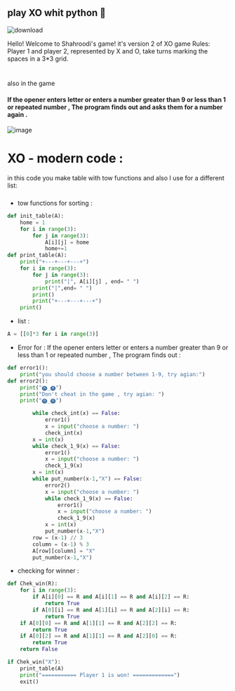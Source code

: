 ## play XO whit python 📼
![download](https://github.com/mohammad-hasan-shahroodi/Play-XO/assets/140893151/f6635c83-9afe-476c-b16a-6515d2fdb628)


Hello! Welcome to Shahroodi's game!
it's version 2 of XO game
Rules: Player 1 and player 2, represented by X and O, take turns marking the spaces in a 3*3 grid. 
#
also in the game 
#### If the opener enters letter or enters a number greater than 9 or less than 1 or repeated number , The program finds out and asks them for a number again .

![image](https://github.com/mohammad-hasan-shahroodi/Play-XO/assets/140893151/c6676b84-246c-406d-a9d0-87fa8542e5a2)

# XO - modern code :
in this code you make table with tow functions and also I use for a different list:
###
- tow functions for sorting : 
```python
def init_table(A):
    home = 1
    for i in range(3):
        for j in range(3):
            A[i][j] = home
            home+=1
def print_table(A):
    print("+---+---+---+")
    for i in range(3):
        for j in range(3):
            print("|", A[i][j] , end= " ")
        print("|",end= " ")
        print()
        print("+---+---+---+")
    print()
```
- list :
```python
A = [[0]*3 for i in range(3)]
```
- Error for  : If the opener enters letter or enters a number greater than 9 or less than 1 or repeated number , The program finds out :
```python
def error1():
    print("you should choose a number between 1-9, try agian:")
def error2():
    print("⓿_⓿")
    print("Don't cheat in the game , try agian: ")
    print("⓿_⓿")
```
```python
        while check_int(x) == False:
            error1()
            x = input("choose a number: ")
            check_int(x) 
        x = int(x)
        while check_1_9(x) == False:
            error1()
            x = input("choose a number: ")
            check_1_9(x)
        x = int(x)
        while put_number(x-1,"X") == False:
            error2()
            x = input("choose a number: ")
            while check_1_9(x) == False:
                error1()
                x = input("choose a number: ")
                check_1_9(x)
            x = int(x)
            put_number(x-1,"X")
        row = (x-1) // 3
        column = (x-1) % 3
        A[row][column] = "X"
        put_number(x-1,"X")
```
- checking for winner :
```python
def Chek_win(R):
    for i in range(3):
        if A[i][0] == R and A[i][1] == R and A[i][2] == R:
            return True
        if A[0][i] == R and A[1][i] == R and A[2][i] == R:
            return True
    if A[0][0] == R and A[1][1] == R and A[2][2] == R:
        return True
    if A[0][2] == R and A[1][1] == R and A[2][0] == R:
        return True
    return False
```
```python
if Chek_win("X"):
    print_table(A)
    print("=========== Player 1 is won! =============")
    exit()
```
